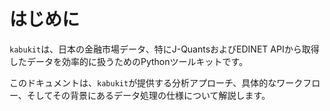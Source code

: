 # はじめに

`kabukit`は、日本の金融市場データ、特にJ-QuantsおよびEDINET APIから取得したデータを効率的に扱うためのPythonツールキットです。

このドキュメントは、`kabukit`が提供する分析アプローチ、具体的なワークフロー、そしてその背景にあるデータ処理の仕様について解説します。
